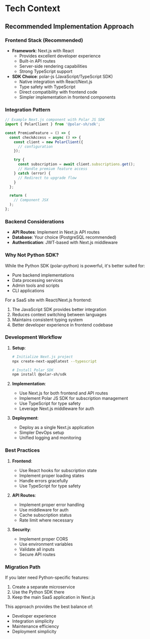 # Tech Context

## Recommended Implementation Approach

### Frontend Stack (Recommended)

- **Framework**: Next.js with React
  - Provides excellent developer experience
  - Built-in API routes
  - Server-side rendering capabilities
  - Strong TypeScript support
- **SDK Choice**: polar-js (JavaScript/TypeScript SDK)
  - Native integration with React/Next.js
  - Type safety with TypeScript
  - Direct compatibility with frontend code
  - Simpler implementation in frontend components

### Integration Pattern

```typescript
// Example Next.js component with Polar JS SDK
import { PolarClient } from '@polar-sh/sdk';

const PremiumFeature = () => {
  const checkAccess = async () => {
    const client = new PolarClient({
      // configuration
    });

    try {
      const subscription = await client.subscriptions.get();
      // Handle premium feature access
    } catch (error) {
      // Redirect to upgrade flow
    }
  };

  return (
    // Component JSX
  );
};
```

### Backend Considerations

- **API Routes**: Implement in Next.js API routes
- **Database**: Your choice (PostgreSQL recommended)
- **Authentication**: JWT-based with Next.js middleware

### Why Not Python SDK?

While the Python SDK (polar-python) is powerful, it's better suited for:

- Pure backend implementations
- Data processing services
- Admin tools and scripts
- CLI applications

For a SaaS site with React/Next.js frontend:

1. The JavaScript SDK provides better integration
2. Reduces context switching between languages
3. Maintains consistent typing system
4. Better developer experience in frontend codebase

### Development Workflow

1. **Setup**:

   ```bash
   # Initialize Next.js project
   npx create-next-app@latest --typescript

   # Install Polar SDK
   npm install @polar-sh/sdk
   ```

2. **Implementation**:

   - Use Next.js for both frontend and API routes
   - Implement Polar JS SDK for subscription management
   - Use TypeScript for type safety
   - Leverage Next.js middleware for auth

3. **Deployment**:
   - Deploy as a single Next.js application
   - Simpler DevOps setup
   - Unified logging and monitoring

### Best Practices

1. **Frontend**:

   - Use React hooks for subscription state
   - Implement proper loading states
   - Handle errors gracefully
   - Use TypeScript for type safety

2. **API Routes**:

   - Implement proper error handling
   - Use middleware for auth
   - Cache subscription status
   - Rate limit where necessary

3. **Security**:
   - Implement proper CORS
   - Use environment variables
   - Validate all inputs
   - Secure API routes

### Migration Path

If you later need Python-specific features:

1. Create a separate microservice
2. Use the Python SDK there
3. Keep the main SaaS application in Next.js

This approach provides the best balance of:

- Developer experience
- Integration simplicity
- Maintenance efficiency
- Deployment simplicity
